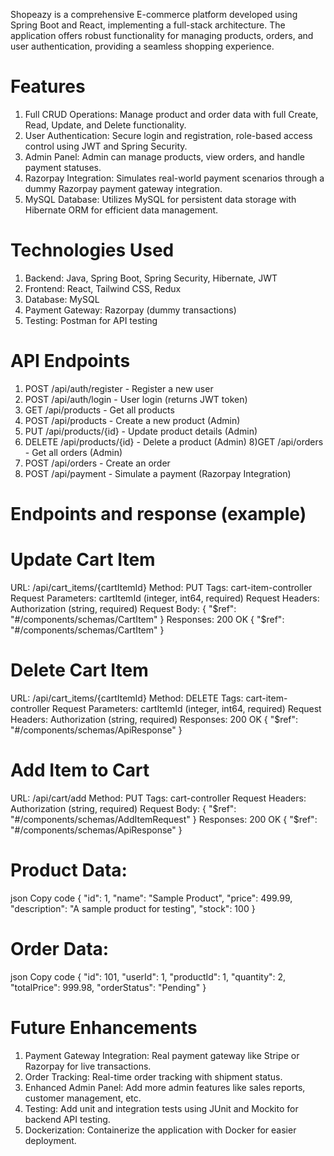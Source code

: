 Shopeazy is a comprehensive E-commerce platform developed using Spring Boot and React, implementing a full-stack architecture. 
The application offers robust functionality for managing products, orders, and user authentication, providing a seamless shopping experience.

# Features
1) Full CRUD Operations: Manage product and order data with full Create, Read, Update, and Delete functionality.
2) User Authentication: Secure login and registration, role-based access control using JWT and Spring Security.
3) Admin Panel: Admin can manage products, view orders, and handle payment statuses.
4) Razorpay Integration: Simulates real-world payment scenarios through a dummy Razorpay payment gateway integration.
5) MySQL Database: Utilizes MySQL for persistent data storage with Hibernate ORM for efficient data management.

# Technologies Used
1) Backend: Java, Spring Boot, Spring Security, Hibernate, JWT
2) Frontend: React, Tailwind CSS, Redux
3) Database: MySQL
4) Payment Gateway: Razorpay (dummy transactions)
5) Testing: Postman for API testing

# API Endpoints
1) POST /api/auth/register - Register a new user
2) POST /api/auth/login - User login (returns JWT token)
4) GET /api/products - Get all products
5) POST /api/products - Create a new product (Admin)
6) PUT /api/products/{id} - Update product details (Admin)
7) DELETE /api/products/{id} - Delete a product (Admin)
8)GET /api/orders - Get all orders (Admin)
9) POST /api/orders - Create an order
10) POST /api/payment - Simulate a payment (Razorpay Integration)   

# Endpoints and response (example)

# Update Cart Item
URL: /api/cart_items/{cartItemId}
Method: PUT
Tags: cart-item-controller
Request Parameters:
cartItemId (integer, int64, required)
Request Headers:
Authorization (string, required)
Request Body:
{
  "$ref": "#/components/schemas/CartItem"
}
Responses:
200 OK
{
  "$ref": "#/components/schemas/CartItem"
}

# Delete Cart Item
URL: /api/cart_items/{cartItemId}
Method: DELETE
Tags: cart-item-controller
Request Parameters:
cartItemId (integer, int64, required)
Request Headers:
Authorization (string, required)
Responses:
200 OK
{
  "$ref": "#/components/schemas/ApiResponse"
}

# Add Item to Cart
URL: /api/cart/add
Method: PUT
Tags: cart-controller
Request Headers:
Authorization (string, required)
Request Body:
{
  "$ref": "#/components/schemas/AddItemRequest"
}
Responses:
200 OK
{
  "$ref": "#/components/schemas/ApiResponse"
}

# Product Data:

json
Copy code
{
  "id": 1,
  "name": "Sample Product",
  "price": 499.99,
  "description": "A sample product for testing",
  "stock": 100
}
# Order Data:

json
Copy code
{
  "id": 101,
  "userId": 1,
  "productId": 1,
  "quantity": 2,
  "totalPrice": 999.98,
  "orderStatus": "Pending"
}
# Future Enhancements
1) Payment Gateway Integration: Real payment gateway like Stripe or Razorpay for live transactions.
2) Order Tracking: Real-time order tracking with shipment status.
3) Enhanced Admin Panel: Add more admin features like sales reports, customer management, etc.
4) Testing: Add unit and integration tests using JUnit and Mockito for backend API testing.
5) Dockerization: Containerize the application with Docker for easier deployment.
